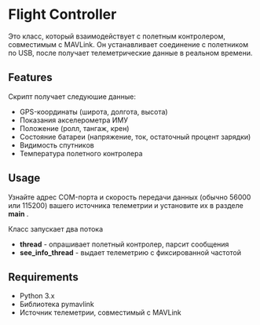 # Flight Controller


Это класс, который взаимодействует с полетным контролером, совместимым с MAVLink. 
Он устанавливает соединение с полетником по USB, после получает телеметрические данные в реальном времени.

## Features

Скрипт получает следуюшие данные:
* GPS-координаты (широта, долгота, высота)
* Показания акселерометра ИМУ
* Положение (ролл, тангаж, крен)
* Состояние батареи (напряжение, ток, остаточный процент зарядки)
* Видимость спутников 
* Температура полетного контролера

## Usage
Узнайте адрес COM-порта и скорость передачи данных (обычно 56000 или 115200) вашего источника телеметрии и установите их в разделе __main__ .


Класс запускает два потока 
* **thread** - опрашивает полетный контролер, парсит сообщения
* **see_info_thread** - выдает телеметрию с фиксированной частотой

## Requirements
* Python 3.x
* Библиотека pymavlink 
* Источник телеметрии, совместимый с MAVLink